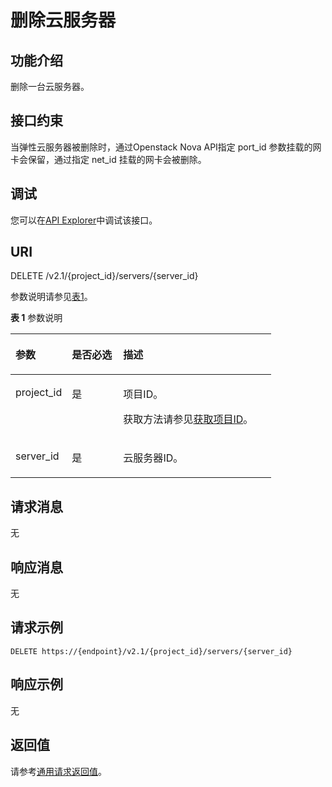 # 删除云服务器<a name="ecs_03_0203"></a>

## 功能介绍<a name="section4329148591032"></a>

删除一台云服务器。

## 接口约束<a name="section14125473229"></a>

当弹性云服务器被删除时，通过Openstack Nova API指定 port\_id 参数挂载的网卡会保留，通过指定 net\_id 挂载的网卡会被删除。

## 调试<a name="section926243314015"></a>

您可以在[API Explorer](https://apiexplorer.developer.huaweicloud.com/apiexplorer/doc?product=ECS&api=NovaDeleteServer)中调试该接口。

## URI<a name="section1832690791032"></a>

DELETE /v2.1/\{project\_id\}/servers/\{server\_id\}

参数说明请参见[表1](#table2659898791032)。

**表 1**  参数说明

<a name="table2659898791032"></a>
<table><thead align="left"><tr id="row4869561291032"><th class="cellrowborder" valign="top" width="21.626262626262626%" id="mcps1.2.4.1.1"><p id="p5187119"><a name="p5187119"></a><a name="p5187119"></a>参数</p>
</th>
<th class="cellrowborder" valign="top" width="19.686868686868685%" id="mcps1.2.4.1.2"><p id="p17503500"><a name="p17503500"></a><a name="p17503500"></a>是否必选</p>
</th>
<th class="cellrowborder" valign="top" width="58.686868686868685%" id="mcps1.2.4.1.3"><p id="p8497414"><a name="p8497414"></a><a name="p8497414"></a>描述</p>
</th>
</tr>
</thead>
<tbody><tr id="row6666852391032"><td class="cellrowborder" valign="top" width="21.626262626262626%" headers="mcps1.2.4.1.1 "><p id="p3144131991032"><a name="p3144131991032"></a><a name="p3144131991032"></a>project_id</p>
</td>
<td class="cellrowborder" valign="top" width="19.686868686868685%" headers="mcps1.2.4.1.2 "><p id="p6371887891032"><a name="p6371887891032"></a><a name="p6371887891032"></a>是</p>
</td>
<td class="cellrowborder" valign="top" width="58.686868686868685%" headers="mcps1.2.4.1.3 "><p id="p37593705"><a name="p37593705"></a><a name="p37593705"></a>项目ID。</p>
<p id="p1180512217438"><a name="p1180512217438"></a><a name="p1180512217438"></a>获取方法请参见<a href="获取项目ID.md">获取项目ID</a>。</p>
</td>
</tr>
<tr id="row5885541191134"><td class="cellrowborder" valign="top" width="21.626262626262626%" headers="mcps1.2.4.1.1 "><p id="p255895491134"><a name="p255895491134"></a><a name="p255895491134"></a>server_id</p>
</td>
<td class="cellrowborder" valign="top" width="19.686868686868685%" headers="mcps1.2.4.1.2 "><p id="p594874291134"><a name="p594874291134"></a><a name="p594874291134"></a>是</p>
</td>
<td class="cellrowborder" valign="top" width="58.686868686868685%" headers="mcps1.2.4.1.3 "><p id="p1208612791134"><a name="p1208612791134"></a><a name="p1208612791134"></a><span id="text1724179113718"><a name="text1724179113718"></a><a name="text1724179113718"></a>云服务器</span>ID。</p>
</td>
</tr>
</tbody>
</table>

## 请求消息<a name="section1172872291032"></a>

无

## 响应消息<a name="section6619360391225"></a>

无

## 请求示例<a name="section1399410202536"></a>

```
DELETE https://{endpoint}/v2.1/{project_id}/servers/{server_id}
```

## 响应示例<a name="section975263145318"></a>

无

## 返回值<a name="section3477250491225"></a>

请参考[通用请求返回值](通用请求返回值.md)。

